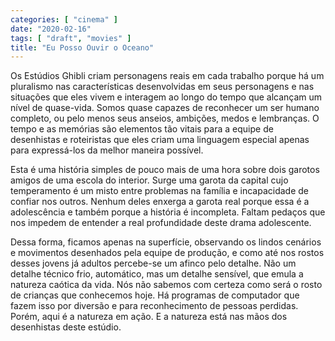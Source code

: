 ```yaml
---
categories: [ "cinema" ]
date: "2020-02-16"
tags: [ "draft", "movies" ]
title: "Eu Posso Ouvir o Oceano"
---
```

Os Estúdios Ghibli criam personagens reais em cada trabalho porque há
um pluralismo nas características desenvolvidas em seus personagens
e nas situações que eles vivem e interagem ao longo do tempo que
alcançam um nível de quase-vida. Somos quase capazes de reconhecer
um ser humano completo, ou pelo menos seus anseios, ambições, medos
e lembranças. O tempo e as memórias são elementos tão vitais para a
equipe de desenhistas e roteiristas que eles criam uma linguagem especial
apenas para expressá-los da melhor maneira possível.

Esta é uma história simples de pouco mais de uma hora sobre dois
garotos amigos de uma escola do interior. Surge uma garota da capital cujo
temperamento é um misto entre problemas na família e incapacidade de
confiar nos outros. Nenhum deles enxerga a garota real porque essa é a
adolescência e também porque a história é incompleta. Faltam pedaços
que nos impedem de entender a real profundidade deste drama adolescente.

Dessa forma, ficamos apenas na superfície, observando os lindos
cenários e movimentos desenhados pela equipe de produção, e como
até nos rostos desses jovens já adultos percebe-se um afinco pelo
detalhe. Não um detalhe técnico frio, automático, mas um detalhe
sensível, que emula a natureza caótica da vida. Nós não sabemos
com certeza como será o rosto de crianças que conhecemos hoje. Há
programas de computador que fazem isso por diversão e para reconhecimento
de pessoas perdidas. Porém, aqui é a natureza em ação. E a natureza
está nas mãos dos desenhistas deste estúdio.
